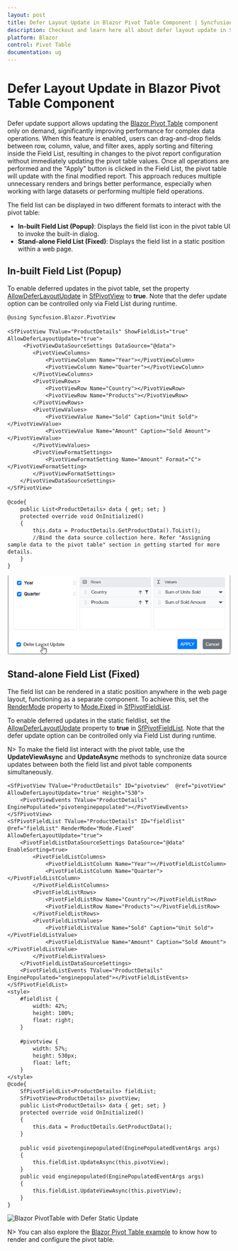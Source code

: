 ```yaml
---
layout: post
title: Defer Layout Update in Blazor Pivot Table Component | Syncfusion
description: Checkout and learn here all about defer layout update in Syncfusion Blazor Pivot Table component and more.
platform: Blazor
control: Pivot Table
documentation: ug
---
```


# Defer Layout Update in Blazor Pivot Table Component

Defer update support allows updating the [Blazor Pivot Table](https://www.syncfusion.com/blazor-components/blazor-pivot-table) component only on demand, significantly improving performance for complex data operations. When this feature is enabled, users can drag-and-drop fields between row, column, value, and filter axes, apply sorting and filtering inside the Field List, resulting in changes to the pivot report configuration without immediately updating the pivot table values. Once all operations are performed and the "Apply" button is clicked in the Field List, the pivot table will update with the final modified report. This approach reduces multiple unnecessary renders and brings better performance, especially when working with large datasets or performing multiple field operations.

The field list can be displayed in two different formats to interact with the pivot table:

* **In-built Field List (Popup)**: Displays the field list icon in the pivot table UI to invoke the built-in dialog.
* **Stand-alone Field List (Fixed)**: Displays the field list in a static position within a web page.

## In-built Field List (Popup)

To enable deferred updates in the pivot table, set the property [AllowDeferLayoutUpdate](https://help.syncfusion.com/cr/blazor/Syncfusion.Blazor.PivotView.SfPivotView-1.html#Syncfusion_Blazor_PivotView_SfPivotView_1_AllowDeferLayoutUpdate) in [SfPivotView](https://help.syncfusion.com/cr/blazor/Syncfusion.Blazor.PivotView.SfPivotView-1.html) to **true**. Note that the defer update option can be controlled only via Field List during runtime.

```cshtml
@using Syncfusion.Blazor.PivotView

<SfPivotView TValue="ProductDetails" ShowFieldList="true" AllowDeferLayoutUpdate="true">
     <PivotViewDataSourceSettings DataSource="@data">
        <PivotViewColumns>
            <PivotViewColumn Name="Year"></PivotViewColumn>
            <PivotViewColumn Name="Quarter"></PivotViewColumn>
        </PivotViewColumns>
        <PivotViewRows>
            <PivotViewRow Name="Country"></PivotViewRow>
            <PivotViewRow Name="Products"></PivotViewRow>
        </PivotViewRows>
        <PivotViewValues>
            <PivotViewValue Name="Sold" Caption="Unit Sold"></PivotViewValue>
            <PivotViewValue Name="Amount" Caption="Sold Amount"></PivotViewValue>
        </PivotViewValues>
        <PivotViewFormatSettings>
            <PivotViewFormatSetting Name="Amount" Format="C"></PivotViewFormatSetting>
        </PivotViewFormatSettings>
    </PivotViewDataSourceSettings>
</SfPivotView>

@code{
    public List<ProductDetails> data { get; set; }
    protected override void OnInitialized()
    {
        this.data = ProductDetails.GetProductData().ToList();
        //Bind the data source collection here. Refer "Assigning sample data to the pivot table" section in getting started for more details.
    }
}
```

![Blazor PivotTable with Defer Layout Update](images/blazor-pivottable-defer-layout-update.png)

## Stand-alone Field List (Fixed)

The field list can be rendered in a static position anywhere in the web page layout, functioning as a separate component. To achieve this, set the [RenderMode](https://help.syncfusion.com/cr/blazor/Syncfusion.Blazor.PivotView.SfPivotFieldList-1.html#Syncfusion_Blazor_PivotView_SfPivotFieldList_1_RenderMode) property to [Mode.Fixed](https://help.syncfusion.com/cr/blazor/Syncfusion.Blazor.PivotView.Mode.html) in [SfPivotFieldList](https://help.syncfusion.com/cr/blazor/Syncfusion.Blazor.PivotView.SfPivotFieldList-1.html).

To enable deferred updates in the static fieldlist, set the [AllowDeferLayoutUpdate](https://help.syncfusion.com/cr/blazor/Syncfusion.Blazor.PivotView.SfPivotFieldList-1.html#Syncfusion_Blazor_PivotView_SfPivotFieldList_1_AllowDeferLayoutUpdate) property to **true** in [SfPivotFieldList](https://help.syncfusion.com/cr/blazor/Syncfusion.Blazor.PivotView.SfPivotFieldList-1.html). Note that the defer update option can be controlled only via Field List during runtime.

N> To make the field list interact with the pivot table, use the **UpdateViewAsync** and **UpdateAsync** methods to synchronize data source updates between both the field list and pivot table components simultaneously.

```cshtml
<SfPivotView TValue="ProductDetails" ID="pivotview"  @ref="pivotView" AllowDeferLayoutUpdate="true" Height="530">
    <PivotViewEvents TValue="ProductDetails" EnginePopulated="pivotenginepopulated"></PivotViewEvents>
</SfPivotView>
<SfPivotFieldList TValue="ProductDetails" ID="fieldlist" @ref="fieldList" RenderMode="Mode.Fixed" AllowDeferLayoutUpdate="true">
    <PivotFieldListDataSourceSettings DataSource="@data" EnableSorting=true>
        <PivotFieldListColumns>
            <PivotFieldListColumn Name="Year"></PivotFieldListColumn>
            <PivotFieldListColumn Name="Quarter"></PivotFieldListColumn>
        </PivotFieldListColumns>
        <PivotFieldListRows>
            <PivotFieldListRow Name="Country"></PivotFieldListRow>
            <PivotFieldListRow Name="Products"></PivotFieldListRow>
        </PivotFieldListRows>
        <PivotFieldListValues>
            <PivotFieldListValue Name="Sold" Caption="Unit Sold"></PivotFieldListValue>
            <PivotFieldListValue Name="Amount" Caption="Sold Amount"></PivotFieldListValue>
        </PivotFieldListValues>
    </PivotFieldListDataSourceSettings>
    <PivotFieldListEvents TValue="ProductDetails" EnginePopulated="enginepopulated"></PivotFieldListEvents>
</SfPivotFieldList>
<style>
    #fieldlist {
        width: 42%;
        height: 100%;
        float: right;
    }

    #pivotview {
        width: 57%;
        height: 530px;
        float: left;
    }
</style>
@code{
    SfPivotFieldList<ProductDetails> fieldList;
    SfPivotView<ProductDetails> pivotView;
    public List<ProductDetails> data { get; set; }
    protected override void OnInitialized()
    {
        this.data = ProductDetails.GetProductData();
    }

    public void pivotenginepopulated(EnginePopulatedEventArgs args)
    {
        this.fieldList.UpdateAsync(this.pivotView);
    }
    public void enginepopulated(EnginePopulatedEventArgs args)
    {
        this.fieldList.UpdateViewAsync(this.pivotView);
    }
}
```

![Blazor PivotTable with Defer Static Update](images/blazor-pivottable-defer-static-update.png)

N> You can also explore the [Blazor Pivot Table example](https://blazor.syncfusion.com/demos/pivot-table/default-functionalities?theme=bootstrap5) to know how to render and configure the pivot table.